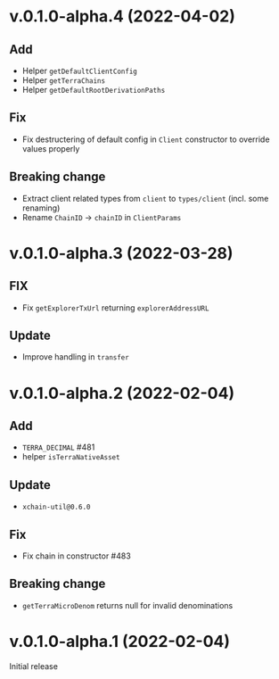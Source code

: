 # v.0.1.0-alpha.4 (2022-04-02)

## Add

- Helper `getDefaultClientConfig`
- Helper `getTerraChains`
- Helper `getDefaultRootDerivationPaths`

## Fix

- Fix destructering of default config in `Client` constructor to override values properly

## Breaking change

- Extract client related types from `client` to `types/client` (incl. some renaming)
- Rename `ChainID` -> `chainID` in `ClientParams`

# v.0.1.0-alpha.3 (2022-03-28)

## FIX

- Fix `getExplorerTxUrl` returning `explorerAddressURL`

## Update

- Improve handling in `transfer`

# v.0.1.0-alpha.2 (2022-02-04)

## Add

- `TERRA_DECIMAL` #481
- helper `isTerraNativeAsset`

## Update

- `xchain-util@0.6.0`

## Fix

- Fix chain in constructor #483

## Breaking change

- `getTerraMicroDenom` returns null for invalid denominations

# v.0.1.0-alpha.1 (2022-02-04)

Initial release

